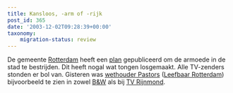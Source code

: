```yaml
---
title: Kansloos, -arm of -rijk
post_id: 365
date: '2003-12-02T09:28:39+00:00'
taxonomy:
    migration-status: review
---
```

De gemeente [Rotterdam](http://ww.rotterdam.nl/) heeft een [plan](http://www.rotterdam.nl/content/redirect.asp?cid=70801&intMenuItemId=3166&intHoofdMenuItemId=3166&extern=) gepubliceerd om de armoede in de stad te bestrijden. Dit heeft nogal wat tongen losgemaakt. Alle TV-zenders stonden er bol van. Gisteren was [wethouder Pastors](http://www.rotterdam.nl/wethouders/wethouderpastors) ([Leefbaar Rotterdam](http://www.leefbaarrotterdam.nl/)) bijvoorbeeld te zien in zowel [B&W](http://www.vara.nl/benw) als bij [TV Rijnmond](http://www.rijnmond.nl/).